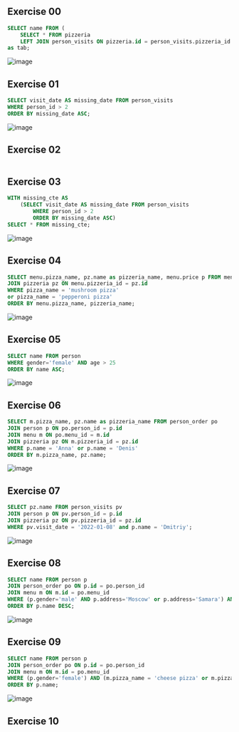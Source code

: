 ## Exercise 00

```sql
SELECT name FROM (
	SELECT * FROM pizzeria
	LEFT JOIN person_visits ON pizzeria.id = person_visits.pizzeria_id WHERE person_visits.pizzeria_id IS NULL)
as tab;	
```
![image](https://github.com/rusinadaria/annalyze/assets/112808317/b4d02a75-ea05-4185-84d9-9b7bd4c061a0)

## Exercise 01

```sql
SELECT visit_date AS missing_date FROM person_visits
WHERE person_id > 2
ORDER BY missing_date ASC;
```
![image](https://github.com/rusinadaria/annalyze/assets/112808317/a5560136-5155-4958-8c18-5cc4f7cc8a88)

## Exercise 02

```sql

```

## Exercise 03

```sql
WITH missing_cte AS 
	(SELECT visit_date AS missing_date FROM person_visits
		WHERE person_id > 2
		ORDER BY missing_date ASC)
SELECT * FROM missing_cte;
```
![image](https://github.com/rusinadaria/annalyze/assets/112808317/c4f5bf55-4b11-435e-8263-3cf459b990b2)

## Exercise 04

```sql
SELECT menu.pizza_name, pz.name as pizzeria_name, menu.price p FROM menu
JOIN pizzeria pz ON menu.pizzeria_id = pz.id
WHERE pizza_name = 'mushroom pizza'
or pizza_name = 'pepperoni pizza'
ORDER BY menu.pizza_name, pizzeria_name;
```

![image](https://github.com/rusinadaria/annalyze/assets/112808317/90812b88-25e5-4eb1-ae63-2fa2e15e26b1)


## Exercise 05

```sql
SELECT name FROM person
WHERE gender='female' AND age > 25
ORDER BY name ASC;
```
![image](https://github.com/rusinadaria/annalyze/assets/112808317/3a0b4c2b-65c2-43bc-ac41-6a91ac660862)

## Exercise 06

```sql
SELECT m.pizza_name, pz.name as pizzeria_name FROM person_order po
JOIN person p ON po.person_id = p.id
JOIN menu m ON po.menu_id = m.id
JOIN pizzeria pz ON m.pizzeria_id = pz.id
WHERE p.name = 'Anna' or p.name = 'Denis'
ORDER BY m.pizza_name, pz.name;
```

![image](https://github.com/rusinadaria/annalyze/assets/112808317/db5597d5-609d-44ed-b707-d3f0797f982a)


## Exercise 07

```sql
SELECT pz.name FROM person_visits pv
JOIN person p ON pv.person_id = p.id
JOIN pizzeria pz ON pv.pizzeria_id = pz.id
WHERE pv.visit_date = '2022-01-08' and p.name = 'Dmitriy';
```

![image](https://github.com/rusinadaria/annalyze/assets/112808317/cdf31067-370f-45df-9ac5-07a7caa0e9c3)


## Exercise 08

```sql
SELECT name FROM person p
JOIN person_order po ON p.id = po.person_id
JOIN menu m ON m.id = po.menu_id
WHERE (p.gender='male' AND p.address='Moscow' or p.address='Samara') AND (m.pizza_name = 'mushroom pizza' or m.pizza_name = 'pepperoni pizza')
ORDER BY p.name DESC;
```

![image](https://github.com/rusinadaria/annalyze/assets/112808317/6f8624fb-87de-4463-a9a6-6f2a054556ba)


## Exercise 09

```sql
SELECT name FROM person p
JOIN person_order po ON p.id = po.person_id
JOIN menu m ON m.id = po.menu_id
WHERE (p.gender='female') AND (m.pizza_name = 'cheese pizza' or m.pizza_name = 'pepperoni pizza')
ORDER BY p.name;
```

![image](https://github.com/rusinadaria/annalyze/assets/112808317/3ed8fc04-88d9-4793-87f1-8646ebc4f6e9)


## Exercise 10

```sql

```
